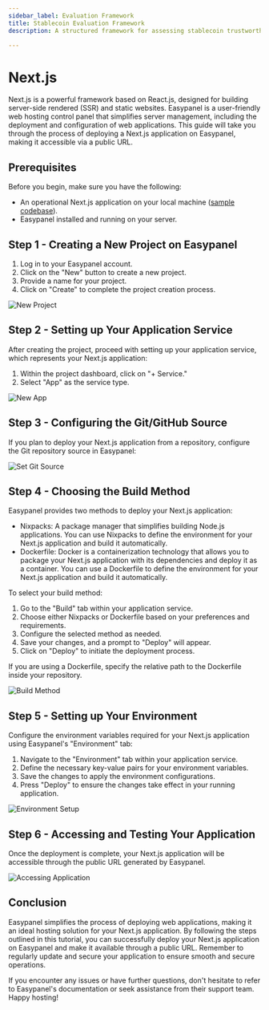 ```yaml
---
sidebar_label: Evaluation Framework
title: Stablecoin Evaluation Framework
description: A structured framework for assessing stablecoin trustworthiness, security, and stability.

---
```


# Next.js

Next.js is a powerful framework based on React.js, designed for building server-side rendered (SSR) and static websites. Easypanel is a user-friendly web hosting control panel that simplifies server management, including the deployment and configuration of web applications. This guide will take you through the process of deploying a Next.js application on Easypanel, making it accessible via a public URL.

## Prerequisites

Before you begin, make sure you have the following:

- An operational Next.js application on your local machine ([sample codebase](https://github.com/easypanel-io/next-js-sample)).
- Easypanel installed and running on your server.

## Step 1 - Creating a New Project on Easypanel

1. Log in to your Easypanel account.
2. Click on the "New" button to create a new project.
3. Provide a name for your project.
4. Click on "Create" to complete the project creation process.

![New Project](./new-project.png)

## Step 2 - Setting up Your Application Service

After creating the project, proceed with setting up your application service, which represents your Next.js application:

1. Within the project dashboard, click on "+ Service."
2. Select "App" as the service type.

![New App](./new-app.png)

## Step 3 - Configuring the Git/GitHub Source

If you plan to deploy your Next.js application from a repository, configure the Git repository source in Easypanel:

![Set Git Source](./source-panel.png)

## Step 4 - Choosing the Build Method

Easypanel provides two methods to deploy your Next.js application:

- Nixpacks: A package manager that simplifies building Node.js applications. You can use Nixpacks to define the environment for your Next.js application and build it automatically.
- Dockerfile: Docker is a containerization technology that allows you to package your Next.js application with its dependencies and deploy it as a container. You can use a Dockerfile to define the environment for your Next.js application and build it automatically.

To select your build method:

1. Go to the "Build" tab within your application service.
2. Choose either Nixpacks or Dockerfile based on your preferences and requirements.
3. Configure the selected method as needed.
4. Save your changes, and a prompt to "Deploy" will appear.
5. Click on "Deploy" to initiate the deployment process.

If you are using a Dockerfile, specify the relative path to the Dockerfile inside your repository.

![Build Method](./build.png)

## Step 5 - Setting up Your Environment

Configure the environment variables required for your Next.js application using Easypanel's "Environment" tab:

1. Navigate to the "Environment" tab within your application service.
2. Define the necessary key-value pairs for your environment variables.
3. Save the changes to apply the environment configurations.
4. Press "Deploy" to ensure the changes take effect in your running application.

![Environment Setup](./environment.png)

## Step 6 - Accessing and Testing Your Application

Once the deployment is complete, your Next.js application will be accessible through the public URL generated by Easypanel.

![Accessing Application](./open.png)

## Conclusion

Easypanel simplifies the process of deploying web applications, making it an ideal hosting solution for your Next.js application. By following the steps outlined in this tutorial, you can successfully deploy your Next.js application on Easypanel and make it available through a public URL. Remember to regularly update and secure your application to ensure smooth and secure operations.

If you encounter any issues or have further questions, don't hesitate to refer to Easypanel's documentation or seek assistance from their support team. Happy hosting!
